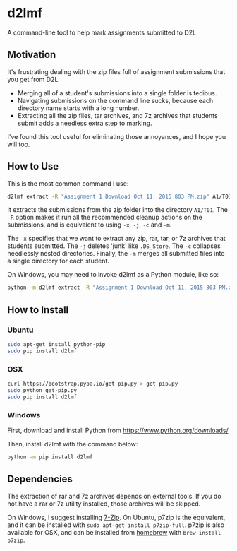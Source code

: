 # d2lmf
A command-line tool to help mark assignments submitted to D2L

## Motivation
It's frustrating dealing with the zip files full of assignment submissions
that you get from D2L.

- Merging all of a student's submissions into a single folder is tedious.
- Navigating submissions on the command line sucks, because each directory name
  starts with a long number.
- Extracting all the zip files, tar archives, and 7z archives that students
  submit adds a needless extra step to marking.

I've found this tool useful for eliminating those annoyances, and I hope you
will too.

## How to Use
This is the most common command I use:
```bash
d2lmf extract -R "Assignment 1 Download Oct 11, 2015 803 PM.zip" A1/T01
```

It extracts the submissions from the zip folder into the directory `A1/T01`.
The `-R` option makes it run all the recommended cleanup actions on the
submissions, and is equivalent to using `-x`, `-j`, `-c` and `-m`.

The `-x` specifies that we want to extract any zip, rar, tar, or 7z archives
that students submitted. The `-j` deletes 'junk' like `.DS_Store`. The `-c`
collapses needlessly nested directories. Finally, the `-m` merges all submitted
files into a single directory for each student.

On Windows, you may need to invoke d2lmf as a Python module, like so:
```bash
python -m d2lmf extract -R "Assignment 1 Download Oct 11, 2015 803 PM.zip" A1/T01
```

## How to Install
### Ubuntu
```bash
sudo apt-get install python-pip
sudo pip install d2lmf
```

### OSX
```bash
curl https://bootstrap.pypa.io/get-pip.py > get-pip.py
sudo python get-pip.py
sudo pip install d2lmf
```

### Windows
First, download and install Python from https://www.python.org/downloads/

Then, install d2lmf with the command below:
```bash
python -m pip install d2lmf
```

## Dependencies
The extraction of rar and 7z archives depends on external tools. If you do not
have a rar or 7z utility installed, those archives will be skipped.

On Windows, I suggest installing [7-Zip](http://www.7-zip.org/).
On Ubuntu, p7zip is the equivalent, and it can be installed with
`sudo apt-get install p7zip-full`. p7zip is also available for OSX, and can
be installed from [homebrew](http://brew.sh/) with `brew install p7zip`.

